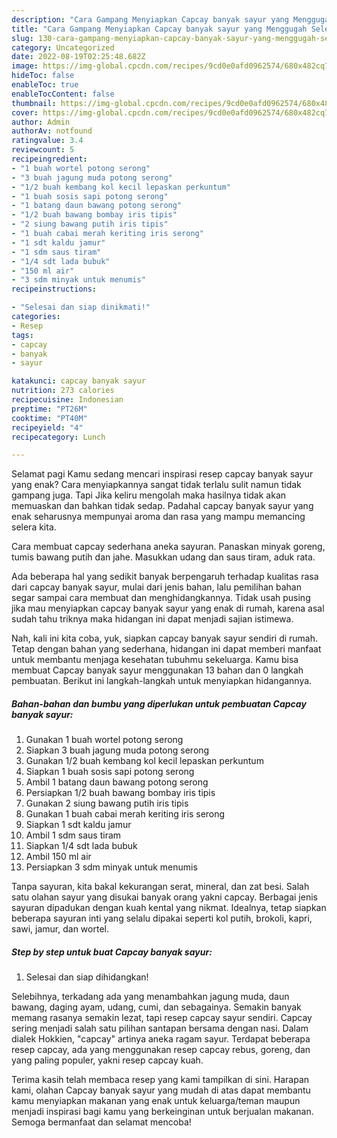 ```yaml
---
description: "Cara Gampang Menyiapkan Capcay banyak sayur yang Menggugah Selera"
title: "Cara Gampang Menyiapkan Capcay banyak sayur yang Menggugah Selera"
slug: 130-cara-gampang-menyiapkan-capcay-banyak-sayur-yang-menggugah-selera
category: Uncategorized
date: 2022-08-19T02:25:48.682Z
image: https://img-global.cpcdn.com/recipes/9cd0e0afd0962574/680x482cq70/capcay-banyak-sayur-foto-resep-utama.jpg
hideToc: false
enableToc: true
enableTocContent: false
thumbnail: https://img-global.cpcdn.com/recipes/9cd0e0afd0962574/680x482cq70/capcay-banyak-sayur-foto-resep-utama.jpg
cover: https://img-global.cpcdn.com/recipes/9cd0e0afd0962574/680x482cq70/capcay-banyak-sayur-foto-resep-utama.jpg
author: Admin
authorAv: notfound
ratingvalue: 3.4
reviewcount: 5
recipeingredient:
- "1 buah wortel potong serong"
- "3 buah jagung muda potong serong"
- "1/2 buah kembang kol kecil lepaskan perkuntum"
- "1 buah sosis sapi potong serong"
- "1 batang daun bawang potong serong"
- "1/2 buah bawang bombay iris tipis"
- "2 siung bawang putih iris tipis"
- "1 buah cabai merah keriting iris serong"
- "1 sdt kaldu jamur"
- "1 sdm saus tiram"
- "1/4 sdt lada bubuk"
- "150 ml air"
- "3 sdm minyak untuk menumis"
recipeinstructions:

- "Selesai dan siap dinikmati!"
categories:
- Resep
tags:
- capcay
- banyak
- sayur

katakunci: capcay banyak sayur 
nutrition: 273 calories
recipecuisine: Indonesian
preptime: "PT26M"
cooktime: "PT40M"
recipeyield: "4"
recipecategory: Lunch

---
```



Selamat pagi Kamu sedang mencari inspirasi resep capcay banyak sayur yang enak? Cara menyiapkannya sangat tidak terlalu sulit namun tidak gampang juga. Tapi Jika keliru mengolah maka hasilnya tidak akan memuaskan dan bahkan tidak sedap. Padahal capcay banyak sayur yang enak seharusnya mempunyai aroma dan rasa yang mampu memancing selera kita.


Cara membuat capcay sederhana aneka sayuran. Panaskan minyak goreng, tumis bawang putih dan jahe. Masukkan udang dan saus tiram, aduk rata.

Ada beberapa hal yang sedikit banyak berpengaruh terhadap kualitas rasa dari capcay banyak sayur, mulai dari jenis bahan, lalu pemilihan bahan segar sampai cara membuat dan menghidangkannya. Tidak usah pusing jika mau menyiapkan capcay banyak sayur yang enak di rumah, karena asal sudah tahu triknya maka hidangan ini dapat menjadi sajian istimewa.


Nah, kali ini kita coba, yuk, siapkan capcay banyak sayur sendiri di rumah. Tetap dengan bahan yang sederhana, hidangan ini dapat memberi manfaat untuk membantu menjaga kesehatan tubuhmu sekeluarga. Kamu bisa membuat Capcay banyak sayur menggunakan 13 bahan dan 0 langkah pembuatan. Berikut ini langkah-langkah untuk menyiapkan hidangannya.

<!--inarticleads1-->

##### Bahan-bahan dan bumbu yang diperlukan untuk pembuatan Capcay banyak sayur:

1. Gunakan 1 buah wortel potong serong
1. Siapkan 3 buah jagung muda potong serong
1. Gunakan 1/2 buah kembang kol kecil lepaskan perkuntum
1. Siapkan 1 buah sosis sapi potong serong
1. Ambil 1 batang daun bawang potong serong
1. Persiapkan 1/2 buah bawang bombay iris tipis
1. Gunakan 2 siung bawang putih iris tipis
1. Gunakan 1 buah cabai merah keriting iris serong
1. Siapkan 1 sdt kaldu jamur
1. Ambil 1 sdm saus tiram
1. Siapkan 1/4 sdt lada bubuk
1. Ambil 150 ml air
1. Persiapkan 3 sdm minyak untuk menumis


Tanpa sayuran, kita bakal kekurangan serat, mineral, dan zat besi. Salah satu olahan sayur yang disukai banyak orang yakni capcay. Berbagai jenis sayuran dipadukan dengan kuah kental yang nikmat. Idealnya, tetap siapkan beberapa sayuran inti yang selalu dipakai seperti kol putih, brokoli, kapri, sawi, jamur, dan wortel. 

<!--inarticleads2-->

##### Step by step untuk buat Capcay banyak sayur:


1. Selesai dan siap dihidangkan!

Selebihnya, terkadang ada yang menambahkan jagung muda, daun bawang, daging ayam, udang, cumi, dan sebagainya. Semakin banyak memang rasanya semakin lezat, tapi resep capcay sayur sendiri. Capcay sering menjadi salah satu pilihan santapan bersama dengan nasi. Dalam dialek Hokkien, &#34;capcay&#34; artinya aneka ragam sayur. Terdapat beberapa resep capcay, ada yang menggunakan resep capcay rebus, goreng, dan yang paling populer, yakni resep capcay kuah. 

Terima kasih telah membaca resep yang kami tampilkan di sini. Harapan kami, olahan Capcay banyak sayur yang mudah di atas dapat membantu kamu menyiapkan makanan yang enak untuk keluarga/teman maupun menjadi inspirasi bagi kamu yang berkeinginan untuk berjualan makanan. Semoga bermanfaat dan selamat mencoba!
